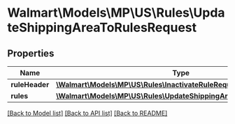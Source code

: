 # Walmart\Models\MP\US\Rules\UpdateShippingAreaToRulesRequest

## Properties

Name | Type | Description | Notes
------------ | ------------- | ------------- | -------------
**ruleHeader** | [**\Walmart\Models\MP\US\Rules\InactivateRuleRequestRuleHeader**](InactivateRuleRequestRuleHeader.md) |  | [optional]
**rules** | [**\Walmart\Models\MP\US\Rules\UpdateShippingAreaToRuleRequestRules**](UpdateShippingAreaToRuleRequestRules.md) |  | [optional]


[[Back to Model list]](./) [[Back to API list]](../../../../../README.md#supported-apis) [[Back to README]](../../../../../README.md)
